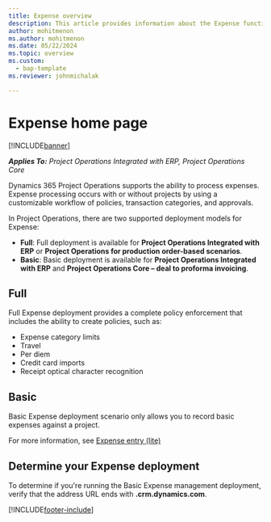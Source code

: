 ```yaml
---
title: Expense overview
description: This article provides information about the Expense functionality in Project Operations. 
author: mohitmenon
ms.author: mohitmenon
ms.date: 05/22/2024
ms.topic: overview
ms.custom: 
  - bap-template
ms.reviewer: johnmichalak

---
```


# Expense home page

[!INCLUDE[banner](../includes/banner.md)]

_**Applies To:** Project Operations Integrated with ERP, Project Operations Core_


Dynamics 365 Project Operations supports the ability to process expenses. Expense processing occurs with or without projects by using a customizable workflow of policies, transaction categories, and approvals.

In Project Operations, there are two supported deployment models for Expense: 

- **Full**: Full deployment is available for **Project Operations Integrated with ERP** or **Project Operations for production order-based scenarios**.
- **Basic**: Basic deployment is available for **Project Operations Integrated with ERP** and **Project Operations Core – deal to proforma invoicing**.

## Full 
Full Expense deployment provides a complete policy enforcement that includes the ability to create policies, such as:

  - Expense category limits
  - Travel
  - Per diem
  - Credit card imports
  - Receipt optical character recognition

## Basic 
Basic Expense deployment scenario only allows you to record basic expenses against a project. 

For more information, see [Expense entry (lite)](basic-expense.md)

## Determine your Expense deployment
To determine if you're running the Basic Expense management deployment, verify that the address URL ends with **.crm.dynamics.com**. 


[!INCLUDE[footer-include](../includes/footer-banner.md)]
